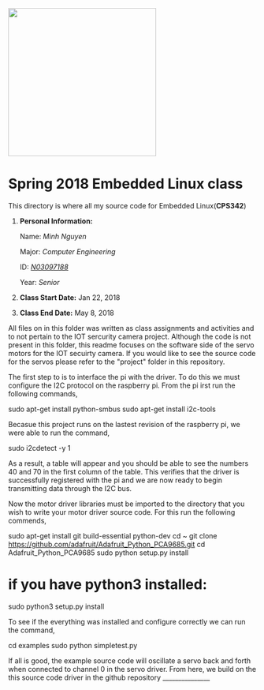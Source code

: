 <img src="https://www.newpaltz.edu/media/identity/logos/newpaltzlogo.jpg" width="300">

# Spring 2018 Embedded Linux class
This directory is where all my source code for Embedded Linux(**CPS342**)
1. **Personal Information:**

   Name: *Minh Nguyen* 
   
   Major: *Computer Engineering*  
   
   ID: *[N03097188](https://github.com/N03097188)*  
   
   Year: *Senior*
   
2. **Class Start Date:** Jan 22, 2018
3. **Class End Date:** May 8, 2018

All files on in this folder was written as class assignments and activities and to not pertain to the IOT sercurity camera project. Although the code is not present in this folder, this readme focuses on the software side of the servo motors for the IOT secuirty camera. If you would like to see the source code for the servos please refer to the "project" folder in this repository.

The first step to is to interface the pi with the driver. To do this we must configure the I2C protocol on the raspberry pi. From the pi irst run the following commands,

sudo apt-get install python-smbus
sudo apt-get install i2c-tools

Becasue this project runs on the lastest revision of the raspberry pi, we were able to run the command,

sudo i2cdetect -y 1

As a result, a table will appear and you should be able to see the numbers 40 and 70 in the first column of the table. This verifies that the driver is successfully registered with the pi and we are now ready to begin transmitting data through the I2C bus.

Now the motor driver libraries must be imported to the directory that you wish to write your motor driver source code. For this run the following commends,

sudo apt-get install git build-essential python-dev
cd ~
git clone https://github.com/adafruit/Adafruit_Python_PCA9685.git
cd Adafruit_Python_PCA9685
sudo python setup.py install 
# if you have python3 installed:
sudo python3 setup.py install 

To see if the everything was installed and configure correctly we can run the command,

cd examples
sudo python simpletest.py

If all is good, the example source code will oscillate a servo back and forth when connected to channel 0 in the servo driver.
From here, we build on the this source code driver in the github repository _______________
